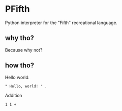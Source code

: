 # PFifth
Python interpreter for the "Fifth" recreational language.
## why tho?
Because why not?
## how tho?
Hello world:
```
" Hello, world! " .
```
Addition
```
1 1 +
```         
